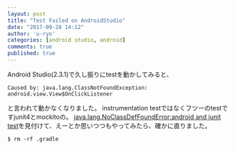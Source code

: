 ```yaml
---
layout: post
title: "Test Failed on AndroidStudio"
date: "2017-09-28 14:12"
author: 'u-ryo'
categories: [android studio, android]
comments: true
published: true
---
```

Android Studio(2.3.1)で久し振りにtestを動かしてみると、

```
Caused by: java.lang.ClassNotFoundException: android.view.View$OnClickListener
```

と言われて動かなくなりました。
instrumentation testではなくフツーのtestですjunit4とmockitoの。
[java.lang.NoClassDefFoundError:android and junit test](https://stackoverflow.com/questions/14213219/java-lang-noclassdeffounderrorandroid-and-junit-test)を見付けて、えーとか思いつつもやってみたら、確かに直りました。

```
$ rm -rf .gradle
```
